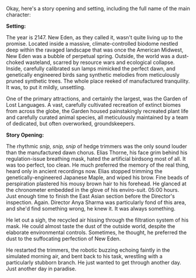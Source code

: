 Okay, here's a story opening and setting, including the full name of the main character:

**Setting:**

The year is 2147. New Eden, as they called it, wasn't quite living up to the promise. Located inside a massive, climate-controlled biodome nestled deep within the ravaged landscape that was once the American Midwest, New Eden was a bubble of perpetual spring. Outside, the world was a dust-choked wasteland, scarred by resource wars and ecological collapse. Inside, carefully calibrated sun lamps mimicked the perfect dawn, and genetically engineered birds sang synthetic melodies from meticulously pruned synthetic trees. The whole place reeked of manufactured tranquility. It was, to put it mildly, unsettling.

One of the primary attractions, and certainly the largest, was the Garden of Lost Languages. A vast, carefully cultivated recreation of extinct biomes from across the globe, the Garden housed painstakingly recreated plant life and carefully curated animal species, all meticulously maintained by a team of dedicated, but often overworked, groundskeepers.

**Story Opening:**

The rhythmic *snip, snip, snip* of hedge trimmers was the only sound louder than the manufactured dawn chorus. Elias Thorne, his face grim behind his regulation-issue breathing mask, hated the artificial birdsong most of all. It was too perfect, too clean. He much preferred the memory of the real thing, heard only in ancient recordings now. Elias stopped trimming the genetically-engineered Japanese Maple, and wiped his brow. Fine beads of perspiration plastered his mousy brown hair to his forehead. He glanced at the chronometer embedded in the glove of his enviro-suit. 05:00 hours. Just enough time to finish the East Asian section before the Director's inspection. Again. Director Anya Sharma was particularly fond of this area, and she'd find something wrong, he knew it. It was always something.

He let out a sigh, the recycled air hissing through the filtration system of his mask. He could almost taste the dust of the outside world, despite the elaborate environmental controls. Sometimes, he thought, he preferred the dust to the suffocating perfection of New Eden.

He restarted the trimmers, the robotic buzzing echoing faintly in the simulated morning air, and bent back to his task, wrestling with a particularly stubborn branch. He just wanted to get through another day. Just another day in paradise.

